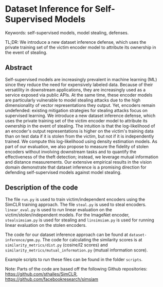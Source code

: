 # Dataset Inference for Self-Supervised Models


Keywords: self-supervised models, model stealing, defenses.

TL;DR: We introduce a new dataset inference defense, which uses the private training set of the victim encoder model to attribute its ownership in the event of stealing.

## Abstract 

Self-supervised models are increasingly prevalent in machine learning (ML) since they reduce the need for expensively labeled data. Because of their versatility in downstream applications, they are increasingly used as a service exposed via public APIs. At the same time, these encoder models are particularly vulnerable to model stealing attacks due to the high dimensionality of vector representations they output. Yet, encoders remain undefended: existing mitigation strategies for stealing attacks focus on supervised learning. We introduce a new dataset inference defense, which uses the private training set of the victim encoder model to attribute its ownership in the event of stealing. The intuition is that the log-likelihood of an encoder's output representations is higher on the victim's training data than on test data if it is stolen from the victim, but not if it is independently trained. We compute this log-likelihood using density estimation models. As part of our evaluation, we also propose to measure the fidelity of stolen encoders without involving downstream tasks and to quantify the effectiveness of the theft detection; instead, we leverage mutual information and distance measurements. Our extensive empirical results in the vision domain demonstrate that dataset inference is a promising direction for defending self-supervised models against model stealing.


## Description of the code

The file `run.py` is used to train victim/independent encoders using the SimCLR training approach. The file `steal.py` is used to steal encoders. `linear_eval.py` is used to run linear evaluation on the victim/stolen/independent models. For the ImageNet encoder, `stealsimsiam.py` is used for stealing and `linsimsiam.py` is used for running linear evaluation on the stolen encoders.

The code for our dataset inference approach can be found at `dataset-inference/gmm.py`. The code for calculating the similarity scores is at `similarity_metrics/dist.py` (cosine/l2 scores) and `similarity_metrics/mutual_information.py` (mutual information score).   

Example scripts to run these files can be found in the folder `scripts`. 

Note: Parts of the code are based off the following Github repositories: https://github.com/sthalles/SimCLR, https://github.com/facebookresearch/simsiam